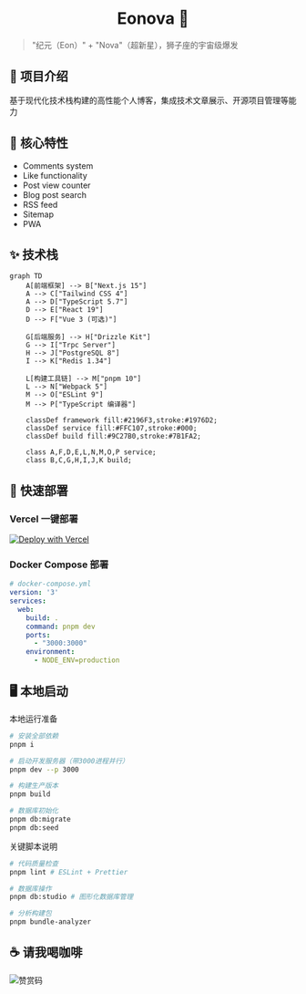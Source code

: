 <h1 align="center"> Eonova 💠</h1>

> "纪元（Eon）" + "Nova"（超新星），狮子座的宇宙级爆发

## 🎉 项目介绍

基于现代化技术栈构建的高性能个人博客，集成技术文章展示、开源项目管理等能力

## 🌌 核心特性

- Comments system
- Like functionality
- Post view counter
- Blog post search
- RSS feed
- Sitemap
- PWA

## ✨ 技术栈

```mermaid
graph TD
    A[前端框架] --> B["Next.js 15"]
    A --> C["Tailwind CSS 4"]
    A --> D["TypeScript 5.7"]
    D --> E["React 19"]
    D --> F["Vue 3 (可选)"]
    
    G[后端服务] --> H["Drizzle Kit"]
    G --> I["Trpc Server"]
    H --> J["PostgreSQL 8"]
    I --> K["Redis 1.34"]
    
    L[构建工具链] --> M["pnpm 10"]
    L --> N["Webpack 5"]
    M --> O["ESLint 9"]
    M --> P["TypeScript 编译器"]
    
    classDef framework fill:#2196F3,stroke:#1976D2;
    classDef service fill:#FFC107,stroke:#000;
    classDef build fill:#9C27B0,stroke:#7B1FA2;
    
    class A,F,D,E,L,N,M,O,P service;
    class B,C,G,H,I,J,K build;
```

## 🚀 快速部署

### Vercel 一键部署

[![Deploy with Vercel](https://vercel.com/button)](https://vercel.com/new/clone?repository-url=[https%3A%2F%2Fgithub.com%2Fhamster1963%2Fnextme&env=SITE_URL,SITE_AUTHOR](https://github.com/eonova/eonova.me))

### Docker Compose 部署

```yml
# docker-compose.yml
version: '3'
services:
  web:
    build: .
    command: pnpm dev
    ports:
      - "3000:3000"
    environment:
      - NODE_ENV=production
```

## 🖥️ 本地启动

本地运行准备

```bash
# 安装全部依赖
pnpm i

# 启动开发服务器（带3000进程并行）
pnpm dev --p 3000

# 构建生产版本
pnpm build

# 数据库初始化
pnpm db:migrate
pnpm db:seed
```

关键脚本说明

```bash
# 代码质量检查
pnpm lint # ESLint + Prettier

# 数据库操作
pnpm db:studio # 图形化数据库管理

# 分析构建包
pnpm bundle-analyzer
```

## ☕️ 请我喝咖啡

![赞赏码](https://img.eonova.me/upload/821749047180_.pic.jpg)
